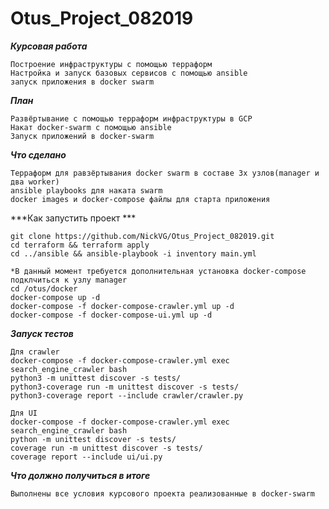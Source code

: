 # Otus_Project_082019

***Курсовая работа***

	Построение инфраструктуры с помощью терраформ
	Настройка и запуск базовых сервисов с помощью ansible
	запуск приложения в docker swarm

***План***

	Развёртывание с помощью терраформ инфраструктуры в GCP
	Накат docker-swarm с помощью ansible
	Запуск приложений в docker-swarm

***Что сделано***

	Терраформ для равзёртывания docker swarm в составе 3х узлов(manager и два worker)
	ansible playbooks для наката swarm
	docker images и docker-compose файлы для старта приложения

***Как запустить проект ***

	git clone https://github.com/NickVG/Otus_Project_082019.git
	cd terraform && terraform apply
	cd ../ansible && ansible-playbook -i inventory main.yml
	
	*В данный момент требуется дополнительная установка docker-compose
	подклчиться к узлу manager
	cd /otus/docker
	docker-compose up -d
	docker-compose -f docker-compose-crawler.yml up -d
	docker-compose -f docker-compose-ui.yml up -d

***Запуск тестов***

	Для crawler
	docker-compose -f docker-compose-crawler.yml exec search_engine_crawler bash
	python3 -m unittest discover -s tests/
	python3-coverage run -m unittest discover -s tests/
	python3-coverage report --include crawler/crawler.py

	Для UI
	docker-compose -f docker-compose-crawler.yml exec search_engine_crawler bash
	python -m unittest discover -s tests/
	coverage run -m unittest discover -s tests/
	coverage report --include ui/ui.py

***Что должно получиться в итоге***

	Выполнены все условия курсового проекта реализованные в docker-swarm

	
